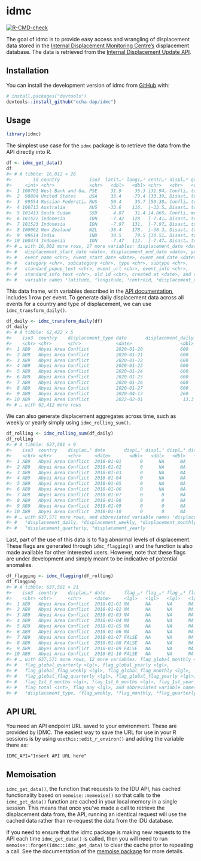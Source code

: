 
<!-- README.md is generated from README.Rmd. Please edit that file -->

# idmc

<!-- badges: start -->

[![R-CMD-check](https://github.com/caldwellst/idmc/actions/workflows/R-CMD-check.yaml/badge.svg)](https://github.com/caldwellst/idmc/actions/workflows/R-CMD-check.yaml)
<!-- badges: end -->

The goal of idmc is to provide easy access and wrangling of displacement
data stored in the [Internal Displacement Monitoring
Centre’s](https://www.internal-displacement.org) displacement database.
The data is retrieved from the [Internal Displacement Update
API](https://www.internal-displacement.org/sites/default/files/IDMC_IDU_API_Codebook_14102020.pdf).

## Installation

You can install the development version of idmc from
[GitHub](https://github.com/) with:

``` r
# install.packages("devtools")
devtools::install_github("ocha-dap/idmc")
```

## Usage

``` r
library(idmc)
```

The simplest use case for the `idmc` package is to retrieve the data
from the API directly into R.

``` r
df <- idmc_get_data()
df
#> # A tibble: 16,012 × 26
#>        id country           iso3  latit…¹ longi…² centr…³ displ…⁴ quali…⁵ figure
#>     <int> <chr>             <chr>   <dbl>   <dbl> <chr>   <chr>   <chr>    <int>
#>  1 100701 West Bank and Ga… PSE     31.9     35.3 [31.94… Confli… total       65
#>  2  98804 United States     USA     33.4    -79.4 [33.39… Disast… total      593
#>  3  99554 Russian Federati… RUS     50.4     35.7 [50.38… Confli… total        3
#>  4 100713 Australia         AUS    -33.6    116.  [-33.5… Disast… total        3
#>  5 101413 South Sudan       SSD      4.87    31.4 [4.865… Confli… more t…   4500
#>  6 101522 Indonesia         IDN     -7.42   128   [-7.41… Disast… total      400
#>  7 101523 Indonesia         IDN     -7.97   131.  [-7.97… Disast… total      189
#>  8 100062 New Zealand       NZL    -38.4    178.  [-38.3… Disast… total       80
#>  9  99614 India             IND     30.5     79.5 [30.51… Disast… total     3098
#> 10 100474 Indonesia         IDN     -7.47   112.  [-7.47… Disast… total        8
#> # … with 16,002 more rows, 17 more variables: displacement_date <date>,
#> #   displacement_start_date <date>, displacement_end_date <date>, year <int>,
#> #   event_name <chr>, event_start_date <date>, event_end_date <date>,
#> #   category <chr>, subcategory <chr>, type <chr>, subtype <chr>,
#> #   standard_popup_text <chr>, event_url <chr>, event_info <chr>,
#> #   standard_info_text <chr>, old_id <chr>, created_at <date>, and abbreviated
#> #   variable names ¹​latitude, ²​longitude, ³​centroid, ⁴​displacement_type, …
```

This data frame, with variables described in the [API
documentation](https://www.internal-displacement.org/sites/default/files/IDMC_IDU_API_Codebook_14102020.pdf),
includes 1 row per event. To generate daily displacement data across all
events for a country and type of displacement, we can use
`idmc_transform_daily()`.

``` r
df_daily <- idmc_transform_daily(df)
df_daily
#> # A tibble: 62,422 × 5
#>    iso3  country    displacement_type date       displacement_daily
#>    <chr> <chr>      <chr>             <date>                  <dbl>
#>  1 AB9   Abyei Area Conflict          2020-01-20              600  
#>  2 AB9   Abyei Area Conflict          2020-01-21              600  
#>  3 AB9   Abyei Area Conflict          2020-01-22              600  
#>  4 AB9   Abyei Area Conflict          2020-01-23              600  
#>  5 AB9   Abyei Area Conflict          2020-01-24              600  
#>  6 AB9   Abyei Area Conflict          2020-01-25              600  
#>  7 AB9   Abyei Area Conflict          2020-01-26              600  
#>  8 AB9   Abyei Area Conflict          2020-01-27              600  
#>  9 AB9   Abyei Area Conflict          2020-04-13              260  
#> 10 AB9   Abyei Area Conflict          2022-02-01               13.3
#> # … with 62,412 more rows
```

We can also generate displacement aggregates across time, such as weekly
or yearly simply using `idmc_rolling_sum()`.

``` r
df_rolling <- idmc_rolling_sum(df_daily)
df_rolling
#> # A tibble: 637,581 × 9
#>    iso3  country    displac…¹ date       displ…² displ…³ displ…⁴ displ…⁵ displ…⁶
#>    <chr> <chr>      <chr>     <date>       <dbl>   <dbl>   <dbl>   <dbl>   <dbl>
#>  1 AB9   Abyei Area Conflict  2018-01-01       0      NA      NA      NA      NA
#>  2 AB9   Abyei Area Conflict  2018-01-02       0      NA      NA      NA      NA
#>  3 AB9   Abyei Area Conflict  2018-01-03       0      NA      NA      NA      NA
#>  4 AB9   Abyei Area Conflict  2018-01-04       0      NA      NA      NA      NA
#>  5 AB9   Abyei Area Conflict  2018-01-05       0      NA      NA      NA      NA
#>  6 AB9   Abyei Area Conflict  2018-01-06       0      NA      NA      NA      NA
#>  7 AB9   Abyei Area Conflict  2018-01-07       0       0      NA      NA      NA
#>  8 AB9   Abyei Area Conflict  2018-01-08       0       0      NA      NA      NA
#>  9 AB9   Abyei Area Conflict  2018-01-09       0       0      NA      NA      NA
#> 10 AB9   Abyei Area Conflict  2018-01-10       0       0      NA      NA      NA
#> # … with 637,571 more rows, and abbreviated variable names ¹​displacement_type,
#> #   ²​displacement_daily, ³​displacement_weekly, ⁴​displacement_monthly,
#> #   ⁵​displacement_quarterly, ⁶​displacement_yearly
```

Last, part of the use of this data is to flag abnormal levels of
displacement. These flags are generated through `idmc_flagging()` and
the function is also made available for other interested users. However,
note that these flags are under development and simply meant to be
indicative of potential anomalies.

``` r
df_flagging <- idmc_flagging(df_rolling)
df_flagging
#> # A tibble: 637,581 × 21
#>    iso3  country    displac…¹ date       flag_…² flag_…³ flag_…⁴ flag_…⁵ flag_…⁶
#>    <chr> <chr>      <chr>     <date>     <lgl>   <lgl>   <lgl>   <lgl>   <lgl>  
#>  1 AB9   Abyei Area Conflict  2018-01-01 NA      NA      NA      NA      NA     
#>  2 AB9   Abyei Area Conflict  2018-01-02 NA      NA      NA      NA      NA     
#>  3 AB9   Abyei Area Conflict  2018-01-03 NA      NA      NA      NA      NA     
#>  4 AB9   Abyei Area Conflict  2018-01-04 NA      NA      NA      NA      NA     
#>  5 AB9   Abyei Area Conflict  2018-01-05 NA      NA      NA      NA      NA     
#>  6 AB9   Abyei Area Conflict  2018-01-06 NA      NA      NA      NA      NA     
#>  7 AB9   Abyei Area Conflict  2018-01-07 FALSE   NA      NA      NA      FALSE  
#>  8 AB9   Abyei Area Conflict  2018-01-08 FALSE   NA      NA      NA      FALSE  
#>  9 AB9   Abyei Area Conflict  2018-01-09 FALSE   NA      NA      NA      FALSE  
#> 10 AB9   Abyei Area Conflict  2018-01-10 FALSE   NA      NA      NA      FALSE  
#> # … with 637,571 more rows, 12 more variables: flag_global_monthly <lgl>,
#> #   flag_global_quarterly <lgl>, flag_global_yearly <lgl>,
#> #   flag_global_flag_weekly <lgl>, flag_global_flag_monthly <lgl>,
#> #   flag_global_flag_quarterly <lgl>, flag_global_flag_yearly <lgl>,
#> #   flag_1st_3_months <lgl>, flag_1st_6_months <lgl>, flag_1st_year <lgl>,
#> #   flag_total <int>, flag_any <lgl>, and abbreviated variable names
#> #   ¹​displacement_type, ²​flag_weekly, ³​flag_monthly, ⁴​flag_quarterly, …
```

## API URL

You need an API endpoint URL saved to your environment. These are
provided by IDMC. The easiest way to save the URL for use in your R
sessions is by using `usethis::edit_r_environ()` and adding the variable
there as:

    IDMC_API="Insert API URL here"

## Memoisation

`idmc_get_data()`, the function that requests to the IDU API, has cached
functionality based on `memoise::memeoise()` so that calls to the
`idmc_get_data()` function are cached in your local memory in a single
session. This means that once you’ve made a call to retrieve the
displacement data from, the API, running an identical request will use
the cached data rather than re-request the data from the IDU database.

If you need to ensure that the idmc package is making new requests to
the API each time `idmc_get_data()` is called, then you will need to run
`memoise::forget(idmc::idmc_get_data)` to clear the cache prior to
repeating a call. See the documentation of the [memoise
package](https://github.com/r-lib/memoise) for more details.

